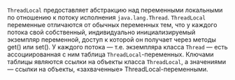 <code>ThreadLocal</code> предоставляет абстракцию над переменными локальными по отношению к потоку исполнения <code>java.lang.Thread</code>.
<code>ThreadLocal</code> переменные отличаются от обычных переменных тем, что у каждого потока свой собственный, индивидуально инициализируемый экземпляр переменной, доступ к которой он получает через методы get() или set().
У каждого потока — т.е. экземпляра класса <code>Thread</code> — есть ассоциированная с ним таблица <code>ThreadLocal</code>-переменных.
Ключами таблицы являются cсылки на объекты класса <code>ThreadLocal</code>, а значениями — ссылки на объекты, «захваченные» ThreadLocal-переменными.